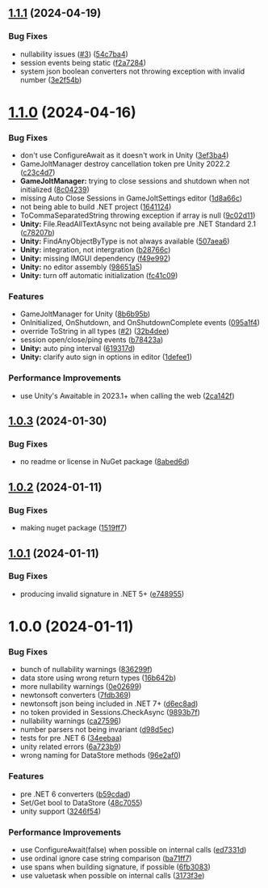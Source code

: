 ## [1.1.1](https://github.com/Hertzole/gamejolt.net/compare/v1.1.0...v1.1.1) (2024-04-19)


### Bug Fixes

* nullability issues ([#3](https://github.com/Hertzole/gamejolt.net/issues/3)) ([54c7ba4](https://github.com/Hertzole/gamejolt.net/commit/54c7ba492798d4f87d6fe4917c57190b2c8e9725))
* session events being static ([f2a7284](https://github.com/Hertzole/gamejolt.net/commit/f2a728444bdf634fa2f072b53ae2e991c1186cc0))
* system json boolean converters not throwing exception with invalid number ([3e2f54b](https://github.com/Hertzole/gamejolt.net/commit/3e2f54b93969063ba44f185e85e620e61f0d8627))

# [1.1.0](https://github.com/Hertzole/gamejolt.net/compare/v1.0.3...v1.1.0) (2024-04-16)


### Bug Fixes

* don't use ConfigureAwait as it doesn't work in Unity ([3ef3ba4](https://github.com/Hertzole/gamejolt.net/commit/3ef3ba4e4ccc79da4d24b74f9546288eddbf1aa0))
* GameJoltManager destroy cancellation token pre Unity 2022.2 ([c23c4d7](https://github.com/Hertzole/gamejolt.net/commit/c23c4d76b2b3677acdc9f43ce5cc9aaf4cb117ff))
* **GameJoltManager:** trying to close sessions and shutdown when not initialized ([8c04239](https://github.com/Hertzole/gamejolt.net/commit/8c0423999e27862c407cdc0fd4669c342e9b208d))
* missing Auto Close Sessions in GameJoltSettings editor ([1d8a66c](https://github.com/Hertzole/gamejolt.net/commit/1d8a66cac683f69f9ea31b7910116e570c4d496a))
* not being able to build .NET project ([1641124](https://github.com/Hertzole/gamejolt.net/commit/16411243dd0fe9e0dd874cc89abc56e2ed5f49dc))
* ToCommaSeparatedString throwing exception if array is null ([9c02d11](https://github.com/Hertzole/gamejolt.net/commit/9c02d11a48fa8869e0696b4d89b773906e37f253))
* **Unity:** File.ReadAllTextAsync not being available pre .NET Standard 2.1 ([c78207b](https://github.com/Hertzole/gamejolt.net/commit/c78207b49104e10b2b910519ec58f097955d1172))
* **Unity:** FindAnyObjectByType is not always available ([507aea6](https://github.com/Hertzole/gamejolt.net/commit/507aea6b8d0600e3e075ccc3f77a995ad7d9584c))
* **Unity:** integration, not intergration ([b28766c](https://github.com/Hertzole/gamejolt.net/commit/b28766c02e8243c4b5e0180339f1c80e7d4a6108))
* **Unity:** missing IMGUI dependency ([f49e992](https://github.com/Hertzole/gamejolt.net/commit/f49e9923c74d452fa7a648406609d6c1c44508d6))
* **Unity:** no editor assembly ([98651a5](https://github.com/Hertzole/gamejolt.net/commit/98651a54cfb494937475789dbbf5f1d02a77216a))
* **Unity:** turn off automatic initialization ([fc41c09](https://github.com/Hertzole/gamejolt.net/commit/fc41c09e48bce5a68dc5bf245090cfd84d571e8d))


### Features

* GameJoltManager for Unity ([8b6b95b](https://github.com/Hertzole/gamejolt.net/commit/8b6b95bf0f9b6c9d24c9465fcc768a317581019b))
* OnInitialized, OnShutdown, and OnShutdownComplete events ([095a1f4](https://github.com/Hertzole/gamejolt.net/commit/095a1f46e961cb8dbcd6fde2b8c2fd3b666f8a6e))
* override ToString in all types ([#2](https://github.com/Hertzole/gamejolt.net/issues/2)) ([32b4dee](https://github.com/Hertzole/gamejolt.net/commit/32b4dee8eb8115e1b1d9cba407fd13b7f5cdb088))
* session open/close/ping events ([b78423a](https://github.com/Hertzole/gamejolt.net/commit/b78423a977d27959296ccae473da1e9b0744ed3f))
* **Unity:** auto ping interval ([619317d](https://github.com/Hertzole/gamejolt.net/commit/619317da2d0544bdb6e40fe56bd697368c6e877d))
* **Unity:** clarify auto sign in options in editor ([1defee1](https://github.com/Hertzole/gamejolt.net/commit/1defee144fc3eae523376e63914bdd6e9bbe930b))


### Performance Improvements

* use Unity's Awaitable in 2023.1+ when calling the web ([2ca142f](https://github.com/Hertzole/gamejolt.net/commit/2ca142fb0a999f6d8b8ba72fec377196576d55ec))

## [1.0.3](https://github.com/Hertzole/gamejolt.net/compare/v1.0.2...v1.0.3) (2024-01-30)


### Bug Fixes

* no readme or license in NuGet package ([8abed6d](https://github.com/Hertzole/gamejolt.net/commit/8abed6d0dafdbd57fe70a98f859dbeb5aeb4aee1))

## [1.0.2](https://github.com/Hertzole/gamejolt.net/compare/v1.0.1...v1.0.2) (2024-01-11)


### Bug Fixes

* making nuget package ([1519ff7](https://github.com/Hertzole/gamejolt.net/commit/1519ff749d1d079116256301554b597b6b7efd2a))

## [1.0.1](https://github.com/Hertzole/gamejolt.net/compare/v1.0.0...v1.0.1) (2024-01-11)


### Bug Fixes

* producing invalid signature in .NET 5+ ([e748955](https://github.com/Hertzole/gamejolt.net/commit/e7489557ad00ad48624f85251f8ed6bbfc84b8b2))

# 1.0.0 (2024-01-11)


### Bug Fixes

* bunch of nullability warnings ([836299f](https://github.com/Hertzole/gamejolt.net/commit/836299f5b180513d0384f7ccbf832ff08d4b0ef5))
* data store using wrong return types ([16b642b](https://github.com/Hertzole/gamejolt.net/commit/16b642b1ecc63e68726f69659c1187070f3c255c))
* more nullability warnings ([0e02699](https://github.com/Hertzole/gamejolt.net/commit/0e0269911b4b4bc6b58069590269f2f04476d011))
* newtonsoft converters ([7fdb369](https://github.com/Hertzole/gamejolt.net/commit/7fdb36925955bd6100550093b01f0a52c03f6c15))
* newtonsoft json being included in .NET 7+ ([d6ec8ad](https://github.com/Hertzole/gamejolt.net/commit/d6ec8ad6855f9501f0a5ecc5bc2b716c3927372c))
* no token provided in Sessions.CheckAsync ([9893b7f](https://github.com/Hertzole/gamejolt.net/commit/9893b7fb5c07fbcf8b70fe7602debcc26e42e82b))
* nullability warnings ([ca27596](https://github.com/Hertzole/gamejolt.net/commit/ca27596200f94ccd493f2199a26fa3841ebfb334))
* number parsers not being invariant ([d98d5ec](https://github.com/Hertzole/gamejolt.net/commit/d98d5ecf09853ed754afbd9ab41e231b69249f1c))
* tests for pre .NET 6 ([34eebaa](https://github.com/Hertzole/gamejolt.net/commit/34eebaa73bd180a1eeae2d084a81866e68c5326b))
* unity related errors ([6a723b9](https://github.com/Hertzole/gamejolt.net/commit/6a723b9a5b3ccd40a15c7539f4c4d4461f7d3396))
* wrong naming for DataStore methods ([96e2af0](https://github.com/Hertzole/gamejolt.net/commit/96e2af0c3914b46b51e4607f2461e5301a64435e))


### Features

* pre .NET 6 converters ([b59cdad](https://github.com/Hertzole/gamejolt.net/commit/b59cdad7678f3fefa32af1c7f607c595ca3fe812))
* Set/Get bool to DataStore ([48c7055](https://github.com/Hertzole/gamejolt.net/commit/48c70556db5c831d624b26c0c9e10ddb95844049))
* unity support ([3246f54](https://github.com/Hertzole/gamejolt.net/commit/3246f5438a9d9e6f7201e58c6fbda6ffc803a524))


### Performance Improvements

* use ConfigureAwait(false) when possible on internal calls ([ed7331d](https://github.com/Hertzole/gamejolt.net/commit/ed7331d2aef28ea5c82b2924c49d037a1856938e))
* use ordinal ignore case string comparison ([ba71ff7](https://github.com/Hertzole/gamejolt.net/commit/ba71ff799dd2fa2938372f73b4d8a467d167daf5))
* use spans when building signature, if possible ([6fb3083](https://github.com/Hertzole/gamejolt.net/commit/6fb30834ec23c02f2f3c6bb73feac752b422b68f))
* use valuetask when possible on internal calls ([3173f3e](https://github.com/Hertzole/gamejolt.net/commit/3173f3edab34c0e54d83cfb591a3b6ec88ed632c))

